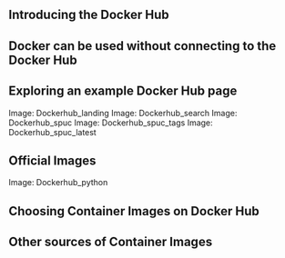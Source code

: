 



## Introducing the Docker Hub

## Docker can be used without connecting to the Docker Hub

## Exploring an example Docker Hub page
Image: Dockerhub\_landing
Image: Dockerhub\_search
Image: Dockerhub\_spuc
Image: Dockerhub\_spuc\_tags
Image: Dockerhub\_spuc_latest

## Official Images
Image: Dockerhub\_python


## Choosing Container Images on Docker Hub


## Other sources of Container Images



